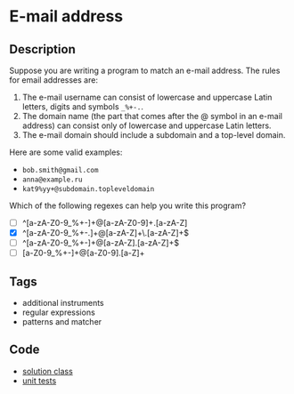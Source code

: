 # E-mail address

## Description
Suppose you are writing a program to match an e-mail address. The rules for email addresses are:

1. The e-mail username can consist of lowercase and uppercase Latin letters, digits and symbols `_%+-.`.
2. The domain name (the part that comes after the @ symbol in an e-mail address) can consist only of lowercase and uppercase Latin letters.
3. The e-mail domain should include a subdomain and a top-level domain.

Here are some valid examples:

- `bob.smith@gmail.com`
- `anna@example.ru`
- `kat9%yy+@subdomain.topleveldomain`

Which of the following regexes can help you write this program? 
- [ ] ^[a-zA-Z0-9_%+-]+@[a-zA-Z0-9]+.[a-zA-Z]
- [x] ^[a-zA-Z0-9_%+-.]+@[a-zA-Z]+\\.[a-zA-Z]+$
- [ ] ^[a-zA-Z0-9_%+-]+@[a-zA-Z].[a-zA-Z]+$
- [ ] [a-Z0-9_%+-]+@[a-Z0-9].[a-Z]+

## Tags
- additional instruments
- regular expressions
- patterns and matcher

## Code
- [solution class](./src/main/java/Solution.java)
- [unit tests](./src/test/java/SomeParamTest.java)